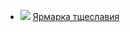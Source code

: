 * ![](/books/prose_classic/Уильям%20Мейкпис%20Теккерей/Ярмарка%20тщеславия.jpg) [Ярмарка тщеславия](/books/prose_classic/Уильям%20Мейкпис%20Теккерей/Ярмарка%20тщеславия)